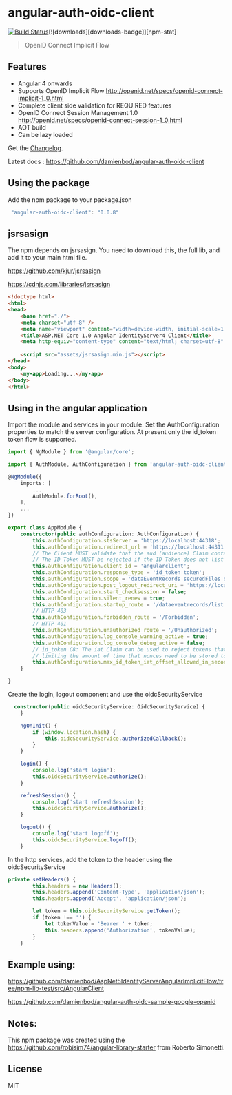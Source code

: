# angular-auth-oidc-client
[![Build Status](https://travis-ci.org/damienbod/angular-auth-oidc-client.svg?branch=master)](https://travis-ci.org/damienbod/angular-auth-oidc-client)[![downloads][downloads-badge]][npm-stat]

>OpenID Connect Implicit Flow


## Features
- Angular 4 onwards
- Supports OpenID Implicit Flow http://openid.net/specs/openid-connect-implicit-1_0.html
- Complete client side validation for REQUIRED features
- OpenID Connect Session Management 1.0 http://openid.net/specs/openid-connect-session-1_0.html
- AOT build
- Can be lazy loaded

Get the [Changelog](https://github.com/damienbod/angular-auth-oidc-client/blob/master/CHANGELOG.md).

Latest docs : https://github.com/damienbod/angular-auth-oidc-client

## <a></a>Using the package

Add the npm package to your package.json
```typescript
 "angular-auth-oidc-client": "0.0.8"
```

## jsrsasign

The npm depends on jsrsasign. You need to download this, the full lib, and add it to your main html file.

https://github.com/kjur/jsrsasign

https://cdnjs.com/libraries/jsrsasign

```html
<!doctype html>
<html>
<head>
    <base href="./">
    <meta charset="utf-8" />
    <meta name="viewport" content="width=device-width, initial-scale=1.0" />
    <title>ASP.NET Core 1.0 Angular IdentityServer4 Client</title>
    <meta http-equiv="content-type" content="text/html; charset=utf-8" />
	
	<script src="assets/jsrsasign.min.js"></script>
</head>
<body>
    <my-app>Loading...</my-app>
</body>
</html>
```

## Using in the angular application

Import the module and services in your module. Set the AuthConfiguration properties to match the server configuration. At present only the id_token token flow is supported.

```typescript
import { NgModule } from '@angular/core';

import { AuthModule, AuthConfiguration } from 'angular-auth-oidc-client';

@NgModule({
    imports: [
        ...
        AuthModule.forRoot(),
    ],
    ...
})

export class AppModule {
    constructor(public authConfiguration: AuthConfiguration) {
        this.authConfiguration.stsServer = 'https://localhost:44318';
        this.authConfiguration.redirect_url = 'https://localhost:44311';
        // The Client MUST validate that the aud (audience) Claim contains its client_id value registered at the Issuer identified by the iss (issuer) Claim as an audience.
        // The ID Token MUST be rejected if the ID Token does not list the Client as a valid audience, or if it contains additional audiences not trusted by the Client.
        this.authConfiguration.client_id = 'angularclient';
        this.authConfiguration.response_type = 'id_token token';
        this.authConfiguration.scope = 'dataEventRecords securedFiles openid';
        this.authConfiguration.post_logout_redirect_uri = 'https://localhost:44311/Unauthorized';
        this.authConfiguration.start_checksession = false;
        this.authConfiguration.silent_renew = true;
        this.authConfiguration.startup_route = '/dataeventrecords/list';
        // HTTP 403
        this.authConfiguration.forbidden_route = '/Forbidden';
        // HTTP 401
        this.authConfiguration.unauthorized_route = '/Unauthorized';
        this.authConfiguration.log_console_warning_active = true;
        this.authConfiguration.log_console_debug_active = false;
        // id_token C8: The iat Claim can be used to reject tokens that were issued too far away from the current time,
        // limiting the amount of time that nonces need to be stored to prevent attacks.The acceptable range is Client specific.
        this.authConfiguration.max_id_token_iat_offset_allowed_in_seconds = 3;
    }

}

```

Create the login, logout component and use the oidcSecurityService

```typescript
  constructor(public oidcSecurityService: OidcSecurityService) {
    }

    ngOnInit() {
        if (window.location.hash) {
            this.oidcSecurityService.authorizedCallback();
        }
    }

    login() {
        console.log('start login');
        this.oidcSecurityService.authorize();
    }

    refreshSession() {
        console.log('start refreshSession');
        this.oidcSecurityService.authorize();
    }

    logout() {
        console.log('start logoff');
        this.oidcSecurityService.logoff();
    }

```

In the http services, add the token to the header using the oidcSecurityService

```typescript
private setHeaders() {
        this.headers = new Headers();
        this.headers.append('Content-Type', 'application/json');
        this.headers.append('Accept', 'application/json');

        let token = this.oidcSecurityService.getToken();
        if (token !== '') {
            let tokenValue = 'Bearer ' + token;
            this.headers.append('Authorization', tokenValue);
        }
    }

```


## Example using: 

https://github.com/damienbod/AspNet5IdentityServerAngularImplicitFlow/tree/npm-lib-test/src/AngularClient

https://github.com/damienbod/angular-auth-oidc-sample-google-openid

## Notes: 

This npm package was created using the https://github.com/robisim74/angular-library-starter from Roberto Simonetti.

## License
MIT

